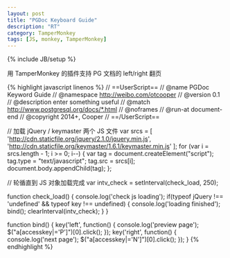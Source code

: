 ```yaml
---
layout: post
title: "PGDoc Keyboard Guide"
description: "RT"
category: TamperMonkey
tags: [JS, monkey, TamperMonkey]
---
```

{% include JB/setup %}

用 TamperMonkey 的插件支持 PG 文档的 left/right 翻页

{% highlight javascript linenos %}
// ==UserScript==
// @name       PGDoc Keyword Guide
// @namespace  http://weibo.com/otcooper
// @version    0.1
// @description  enter something useful
// @match      http://www.postgresql.org/docs/*.html
// @noframes
// @run-at document-end
// @copyright  2014+, Cooper
// ==/UserScript==

// 加载 jQuery / keymaster 两个 JS 文件
var srcs = [
    'http://cdn.staticfile.org/jquery/2.1.0/jquery.min.js',
    'http://cdn.staticfile.org/keymaster/1.6.1/keymaster.min.js'
];
for (var i = srcs.length - 1; i >= 0; i--) {
    var tag = document.createElement("script");
    tag.type = "text/javascript";
    tag.src = srcs[i];
    document.body.appendChild(tag);
};

// 轮循直到 JS 对象加载完成
var intv_check = setInterval(check_load, 250);

function check_load() {
    console.log('check js loading');
    if(typeof jQuery !== 'undefined' && typeof key !== undefined) {
        console.log('loading finished');
        bind();
        clearInterval(intv_check);
    }
}

function bind() {
    key('left', function() {
        console.log('preview page');
        $("a[accesskey|='P']")[0].click();
    });
    key('right', function() {
        console.log('next page');
        $("a[accesskey|='N']")[0].click();
    });
}
{% endhighlight %}
